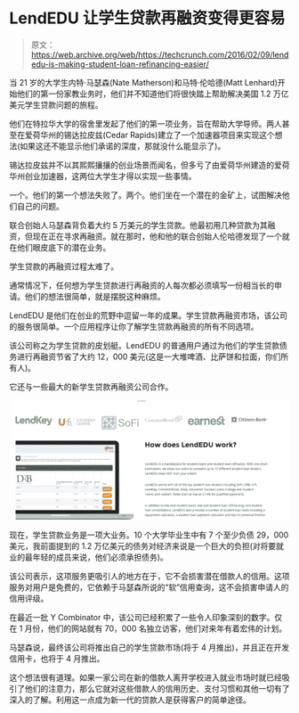 # LendEDU 让学生贷款再融资变得更容易

> 原文：<https://web.archive.org/web/https://techcrunch.com/2016/02/09/lendedu-is-making-student-loan-refinancing-easier/>

当 21 岁的大学生内特·马瑟森(Nate Matherson)和马特·伦哈德(Matt Lenhard)开始他们的第一份家教业务时，他们并不知道他们将很快踏上帮助解决美国 1.2 万亿美元学生贷款问题的旅程。

他们在特拉华大学的宿舍里发起了他们的第一项业务，旨在帮助大学导师。两人甚至在爱荷华州的锡达拉皮兹(Cedar Rapids)建立了一个加速器项目来实现这个想法(如果这还不能显示他们承诺的深度，那就没什么能显示了)。

锡达拉皮兹并不以其熙熙攘攘的创业场景而闻名，但多亏了由爱荷华州建造的爱荷华州创业加速器，这两位大学生才得以实现一些事情。

一个。他们的第一个想法失败了。两个。他们坐在一个潜在的金矿上，试图解决他们自己的问题。

联合创始人马瑟森背负着大约 5 万美元的学生贷款。他最初用几种贷款为其融资，但现在正在寻求再融资。就在那时，他和他的联合创始人伦哈德发现了一个就在他们眼皮底下的潜在业务。

学生贷款的再融资过程太难了。

通常情况下，任何想为学生贷款进行再融资的人每次都必须填写一份相当长的申请。他们的想法很简单，就是摆脱这种麻烦。

LendEDU 是他们在创业的荒野中逗留一年的成果。学生贷款再融资市场，该公司的服务很简单。一个应用程序让你了解学生贷款再融资的所有不同选项。

该公司称之为学生贷款的皮划艇。LendEDU 的普通用户通过为他们的学生贷款债务进行再融资节省了大约 12，000 美元(这是一大堆啤酒、比萨饼和拉面，你们所有人)。

它还与一些最大的新学生贷款再融资公司合作。

![Screen Shot 2016-02-09 at 12.26.54 PM](img/a52a5988c4023fb36d0d2e07866dff50.png)

现在，学生贷款业务是一项大业务。10 个大学毕业生中有 7 个至少负债 29，000 美元，我前面提到的 1.2 万亿美元的债务对经济来说是一个巨大的负担(对将要就业的最年轻的成员来说，他们必须承担债务)。

该公司表示，这项服务更吸引人的地方在于，它不会损害潜在借款人的信用。这项服务对用户是免费的，它依赖于马瑟森所说的“软”信用查询，这不会损害申请人的信用评级。

在最近一批 Y Combinator 中，该公司已经积累了一些令人印象深刻的数字。仅在 1 月份，他们的网站就有 70，000 名独立访客，他们对来年有着宏伟的计划。

马瑟森说，最终该公司将推出自己的学生贷款市场(将于 4 月推出)，并且正在开发信用卡，也将于 4 月推出。

这个想法很有道理。如果一家公司在新的借款人离开学校进入就业市场时就已经吸引了他们的注意力，那么它就对这些借款人的信用历史、支付习惯和其他一切有了深入的了解。利用这一点成为新一代的贷款人是获得客户的简单途径。